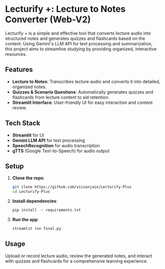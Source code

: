 # Lecturify +: Lecture to Notes Converter (Web-V2)

Lecturify + is a simple and effective tool that converts lecture audio into structured notes and generates quizzes and flashcards based on the content. Using Gemini's LLM API for text processing and summarization, this project aims to streamline studying by providing organized, interactive resources.

## Features

- **Lecture to Notes**: Transcribes lecture audio and converts it into detailed, organized notes.
- **Quizzes & Scenario Questions**: Automatically generates quizzes and flashcards from lecture content to aid retention.
- **Streamlit Interface**: User-friendly UI for easy interaction and content review.

## Tech Stack

- **Streamlit** for UI
- **Gemini LLM API** for text processing
- **SpeechRecognition** for audio transcription
- **gTTS** (Google Text-to-Speech) for audio output

## Setup

1. **Clone the repo**:
    ```bash
    git clone https://github.com/visionjain/Lecturify-Plus
    cd Lecturify-Plus
    ```

2. **Install dependencies**:
    ```bash
    pip install -r requirements.txt
    ```

3. **Run the app**:
    ```bash
    streamlit run final.py
    ```

## Usage

Upload or record lecture audio, review the generated notes, and interact with quizzes and flashcards for a comprehensive learning experience.
